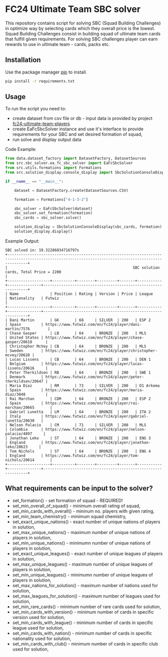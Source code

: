 # FC24 Ultimate Team SBC solver
This repository contains script for solving SBC (Squad Building Challenges) in optimize way by selecting cards which they overall price is the lowest.
Squad Building Challenges consist in building squad of ultimate team cards that fulfill given requirements.
For solving SBC challenges player can earn rewards to use in ultimate team - cards, packs etc.

## Installation

Use the package manager [pip](https://pip.pypa.io/en/stable/) to install.

```bash
pip install -r requirements.txt
```

## Usage
To run the script you need to:
* create dataset from csv file or db - input data is provided by project [fc24-ultimate-team-players](https://github.com/bartlomiej-niemiec/fc24-ultimate-team-players) 
* create EaFcSbcSolver instance and use it's interface to provide requirements for your SBC and set desired formation of squad,
* run solve and display output data

Code Example:
```python
from data.dataset_factory import DatasetFactory, DatasetSources
from src.sbc_solver.ea_fc_sbc_solver import EaFcSbcSolver
from src.utils.formations import Formations
from src.solution_display.console_display import SbcSolutionConsoleDisplay

if __name__ == "__main__":

    dataset = DatasetFactory.create(DatasetSources.CSV)

    formation = Formations["4-1-3-2"]

    sbc_solver = EaFcSbcSolver(dataset)
    sbc_solver.set_formation(formation)
    sbc_cards = sbc_solver.solve()

    solution_display = SbcSolutionConsoleDisplay(sbc_cards, formation)
    solution_display.display()

```

Example Output:
```console
SBC solved in: 19.32286834716797s
+-----------------------------------------------------------------------------------------------------------------------------------------------------+
|                                                        SBC solution cards, Total Price = 2200                                                       |
+-------------------+----------+--------+---------+-------+-----------+---------------+---------------------------------------------------------------+
| Name              | Position | Rating | Version | Price | League    | Nationality   | Futwiz                                                        |
+-------------------+----------+--------+---------+-------+-----------+---------------+---------------------------------------------------------------+
| Dani Martin       | GK       | 68     | SILVER  | 200   | ESP 2     | Spain         | https://www.futwiz.com/en/fc24/player/dani-martin/7576        |
| Chase Gasper      | LB       | 64     | BRONZE  | 200   | MLS       | United States | https://www.futwiz.com/en/fc24/player/chase-gasper/20618      |
| Christopher McVey | CB       | 64     | BRONZE  | 200   | MLS       | Sweden        | https://www.futwiz.com/en/fc24/player/christopher-mcvey/20628 |
| Lucas Lissens     | CB       | 64     | BRONZE  | 200   | DEN 1     | Belgium       | https://www.futwiz.com/en/fc24/player/lucas-lissens/20616     |
| Peter Therkildsen | RB       | 64     | BRONZE  | 200   | SWE 1     | Denmark       | https://www.futwiz.com/en/fc24/player/peter-therkildsen/20647 |
| Maria Diaz        | RM       | 73     | SILVER  | 200   | D1 Arkema | Spain         | https://www.futwiz.com/en/fc24/player/maria-diaz/3048         |
| Rai Marchan       | CDM      | 64     | BRONZE  | 200   | ESP 2     | Spain         | https://www.futwiz.com/en/fc24/player/rai-marchan/20665       |
| Gabriel Lunetta   | LM       | 64     | BRONZE  | 200   | ITA 2     | Italy         | https://www.futwiz.com/en/fc24/player/gabriel-lunetta/20630   |
| Nelson Palacio    | CM       | 71     | SILVER  | 200   | MLS       | Colombia      | https://www.futwiz.com/en/fc24/player/nelson-palacio/4897     |
| Jonathan Leko     | ST       | 64     | BRONZE  | 200   | ENG 3     | England       | https://www.futwiz.com/en/fc24/player/jonathan-leko/20623     |
| Tom Nichols       | ST       | 64     | BRONZE  | 200   | ENG 4     | England       | https://www.futwiz.com/en/fc24/player/tom-nichols/20614       |
+-------------------+----------+--------+---------+-------+-----------+---------------+---------------------------------------------------------------+
```

## What requirements can be input to the solver?

+ set_formation() - set formation of squad - REQUIRED!
+ set_min_overall_of_squad() - minimum overall rating of squad,
+ set_min_cards_with_overall() - mininum no. players with given rating,
+ set_min_team_chemistry() - minimum squad chemistry,
+ set_exact_unique_nations() - exact number of unique nations of players in solution,
+ set_max_unique_nations() - maximum number of unique nations of players in solution,
+ set_min_unique_nations() - minimumn number of unique nations of players in solution,
+ set_exact_unique_leagues() - exact number of unique leagues of players in solution,
+ set_max_unique_leagues() - maximum number of unique leagues of players in solution,
+ set_min_unique_leagues() - minimumn number of unique leagues of players in solution,
+ set_max_nations_for_solution() - maximum number of nations used for solution,
+ set_max_leagues_for_solution() - maximum number of leagues used for solution,
+ set_min_rare_cards() - minimum number of rare cards used for solution,
+ set_min_cards_with_version() - minimum number of cards in specific version used for solution,
+ set_min_cards_with_league() - minimum number of cards in specific league used for solution,
+ set_min_cards_with_nation() - minimum number of cards in specific nationality used for solution,
+ set_min_cards_with_club() - minimum number of cards in specific club used for solution,
